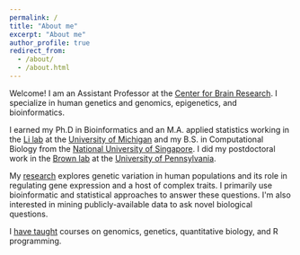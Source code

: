 ```yaml
---
permalink: /
title: "About me"
excerpt: "About me"
author_profile: true
redirect_from: 
  - /about/
  - /about.html
---
```


Welcome! I am an Assistant Professor at the [Center for Brain Research](https://cbr.iisc.ac.in/). I specialize in human genetics and genomics, epigenetics, and bioinformatics. 

I earned my Ph.D in Bioinformatics and an M.A. applied statistics working in the [Li lab](junzli.com/) at  the [University of Michigan](https://www.umich.edu/) and my B.S. in Computational Biology from the [National University of Singapore](https://www.nus.edu.sg/). I did my postdoctoral work in the [Brown lab](https://www.med.upenn.edu/brownlab/) at the [University of Pennsylvania](https://www.upenn.edu).

My [research](research) explores genetic variation in human populations and its role in regulating gene expression and a host of complex traits. I primarily use bioinformatic and statistical approaches to answer these questions. I'm also interested in mining publicly-available data to ask novel biological questions. 

I [have taught](teaching) courses on genomics, genetics, quantitative biology, and R programming. 
